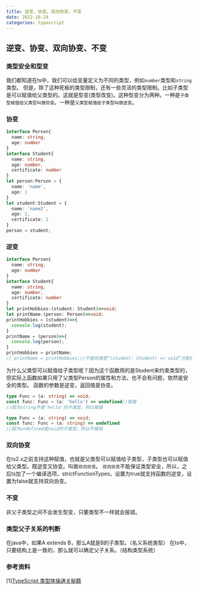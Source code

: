 ```yaml
---
title: 逆变、协变、双向协变、不变
date: 2022-10-24
categories: typascript
---
```


## 逆变、协变、双向协变、不变

### 类型安全和型变
我们都知道在ts中，我们可以给变量定义为不同的类型，例如`number`类型和`string`类型。
但是，除了这种死板的类型限制，还有一些灵活的类型限制。比如子类型是可以赋值给父类型的。这就是型变(类型改变)。这种型变分为两种。一种是`子类型赋值给父类型叫做协变`。一种是`父类型赋值给子类型叫做逆变`。

### 协变
```ts
interface Person{
  name: string,
  age: number
}
interface Student{
  name: string,
  age: number,
  certificate: number
}
let person:Person = {
  name: 'name',
  age: 1
}
let student:Student = {
  name: 'name2',
  age: 2,
  certificate: 2
}
person = student;
```

### 逆变
```ts
interface Person{
  name: string,
  age: number
}
interface Student{
  name: string,
  age: number,
  certificate: number
}
let printHobbies:(student: Student)=>void;
let printName:(person: Person)=>void;
printHobbies = (student)=>{
  console.log(student);
}
printName = (person)=>{
  console.log(person);
}
printHobbies = printName;
// printName = printHobbies;//不能将类型“(student: Student) => void”分配给类型“(person: Person) => void”。
```
为什么父类型可以赋值给子类型呢？因为这个函数用的是Student来约束类型的，但实际上函数如果只用了父类型Person的属性和方法，也不会有问题，依然是安全的类型。
函数的参数是逆变，返回值是协变。
```ts
type Func = (a: string) => void;
const func: Func = (a: 'hello') => undefined//报错
//因为string不是'hello'的子类型，所以报错
```
```ts
type Func = (a: string) => void;
const func: Func = (a: string) => undefined
//因为undefined是void的子类型，所以不报错
```

### 双向协变
在ts2.x之前支持这种赋值，也就是父类型可以赋值给子类型，子类型也可以赋值给父类型。既逆变又协变。叫做`双向协变`。
`双向协变`不能保证类型安全，所以，之后ts加了一个编译选项，strictFunctionTypes，设置为true就支持函数的逆变，设置为false就支持双向协变。

### 不变
非父子类型之间不会发生型变，只要类型不一样就会报错。

### 类型父子关系的判断
在java中，如果A extends B，那么A就是B的子类型。（名义系统类型）
在ts中，只要结构上是一致的，那么就可以确定父子关系。（结构类型系统）

### 参考资料
[1][TypeScript 类型体操通关秘籍](https://juejin.cn/book/7047524421182947366?enter_from=course_center)